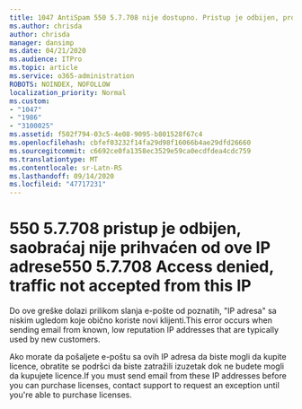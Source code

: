 ```yaml
---
title: 1047 AntiSpam 550 5.7.708 nije dostupno. Pristup je odbijen, promet nije prihvaжen od ove IP adrese
ms.author: chrisda
author: chrisda
manager: dansimp
ms.date: 04/21/2020
ms.audience: ITPro
ms.topic: article
ms.service: o365-administration
ROBOTS: NOINDEX, NOFOLLOW
localization_priority: Normal
ms.custom:
- "1047"
- "1986"
- "3100025"
ms.assetid: f502f794-03c5-4e08-9095-b801528f67c4
ms.openlocfilehash: cbfef03232f14fa29d98f16066b4ae29dfd26660
ms.sourcegitcommit: c6692ce0fa1358ec3529e59ca0ecdfdea4cdc759
ms.translationtype: MT
ms.contentlocale: sr-Latn-RS
ms.lasthandoff: 09/14/2020
ms.locfileid: "47717231"
---
```

# <a name="550-57708-access-denied-traffic-not-accepted-from-this-ip"></a><span data-ttu-id="ef9db-103">550 5.7.708 pristup je odbijen, saobraćaj nije prihvaćen od ove IP adrese</span><span class="sxs-lookup"><span data-stu-id="ef9db-103">550 5.7.708 Access denied, traffic not accepted from this IP</span></span>

<span data-ttu-id="ef9db-104">Do ove greške dolazi prilikom slanja e-pošte od poznatih, "IP adresa" sa niskim ugledom koje obično koriste novi klijenti.</span><span class="sxs-lookup"><span data-stu-id="ef9db-104">This error occurs when sending email from known, low reputation IP addresses that are typically used by new customers.</span></span>

<span data-ttu-id="ef9db-105">Ako morate da pošaljete e-poštu sa ovih IP adresa da biste mogli da kupite licence, obratite se podršci da biste zatražili izuzetak dok ne budete mogli da kupujete licence.</span><span class="sxs-lookup"><span data-stu-id="ef9db-105">If you must send email from these IP addresses before you can purchase licenses, contact support to request an exception until you're able to purchase licenses.</span></span>
